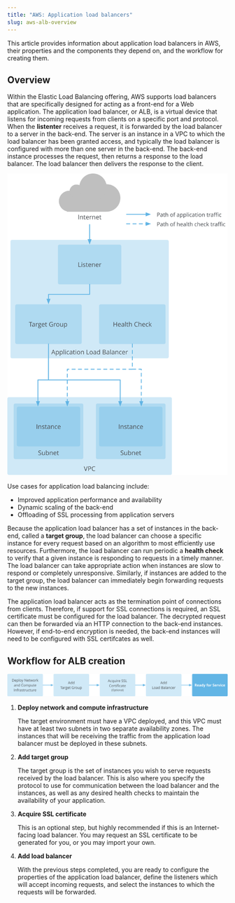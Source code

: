 ```yaml
---
title: "AWS: Application load balancers"
slug: aws-alb-overview
---
```



This article provides information about application load balancers in AWS, their properties and the components they depend on, and the workflow for creating them.

## Overview

Within the Elastic Load Balancing offering, AWS supports load balancers that are specifically designed for acting as a front-end for a Web application. The application load balancer, or ALB, is a virtual device that listens for incoming requests from clients on a specific port and protocol. When the **listenter** receives a request, it is forwarded by the load balancer to a server in the back-end. The server is an instance in a VPC to which the load balancer has been granted access, and typically the load balancer is configured with more than one server in the back-end. The back-end instance processes the request, then returns a response to the load balancer. The load balancer then delivers the response to the client.

![Diagram of the AWS application load balancer feature](/assets/aws-alb-overview.svg)

Use cases for application load balancing include:

-   Improved application performance and availability
-   Dynamic scaling of the back-end
-   Offloading of SSL processing from application servers

Because the application load balancer has a set of instances in the back-end, called a **target group**, the load balancer can choose a specific instance for every request based on an algorithm to most efficiently use resources. Furthermore, the load balancer can run periodic a **health check** to verify that a given instance is responding to requests in a timely manner. The load balancer can take appropriate action when instances are slow to respond or completely unresponsive. Similarly, if instances are added to the target group, the load balancer can immediately begin forwarding requests to the new instances.

The application load balancer acts as the termination point of connections from clients. Therefore, if support for SSL connections is required, an SSL certificate must be configured for the load balancer. The decrypted request can then be forwarded via an HTTP connection to the back-end instances. However, if end-to-end encryption is needed, the back-end instances will need to be configured with SSL certifcates as well.

## Workflow for ALB creation

![Diagram showing the major steps required to deploy an application load balancer](/assets/aws-alb-workflow.svg)

1.  **Deploy network and compute infrastructure**

    The target environment must have a VPC deployed, and this VPC must have at least two subnets in two separate availability zones. The instances that will be receiving the traffic from the application load balancer must be deployed in these subnets.

2.  **Add target group**

    The target group is the set of instances you wish to serve requests received by the load balancer. This is also where you specify the protocol to use for communication between the load balancer and the instances, as well as any desired health checks to maintain the availability of your application.

3.  **Acquire SSL certificate**

    This is an optional step, but highly recommended if this is an Internet-facing load balancer. You may request an SSL certificate to be generated for you, or you may import your own.

4.  **Add load balancer**

    With the previous steps completed, you are ready to configure the properties of the application load balancer, define the listeners which will accept incoming requests, and select the instances to which the requests will be forwarded.



